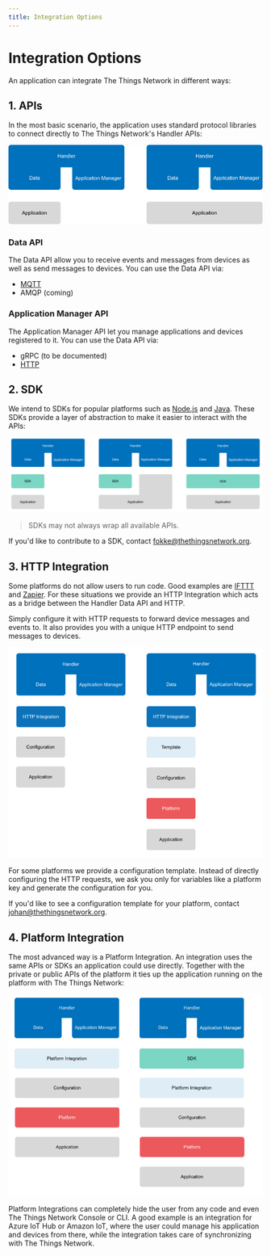 ```yaml
---
title: Integration Options
---
```


# Integration Options
An application can integrate The Things Network in different ways:

## 1. APIs
In the most basic scenario, the application uses standard protocol libraries to connect directly to The Things Network's Handler APIs:

![APIs](apis.png)

### Data API
The Data API allow you to receive events and messages from devices as well as send messages to devices. You can use the Data API via:

* [MQTT](../applications/mqtt/index.md)
* AMQP (coming)

### Application Manager API
The Application Manager API let you manage applications and devices registered to it. You can use the Data API via:

* gRPC (to be documented)
* [HTTP](../applications/manager/index.md)

## 2. SDK

We intend to SDKs for popular platforms such as [Node.js](../applications/nodejs/index.md) and [Java](../applications/java/index.md). These SDKs provide a layer of abstraction to make it easier to interact with the APIs:

![SDK](sdks.png)

> SDKs may not always wrap all available APIs.

If you'd like to contribute to a SDK, contact [fokke@thethingsnetwork.org](mailto:fokke@thethingsnetwork.org).

## 3. HTTP Integration

Some platforms do not allow users to run code. Good examples are [IFTTT](https://ifttt.com/maker) and [Zapier](https://zapier.com/zapbook/webhook/). For these situations we provide an HTTP Integration which acts as a bridge between the Handler Data API and HTTP.

Simply configure it with HTTP requests to forward device messages and events to. It also provides you with a unique HTTP endpoint to send messages to devices.

![HTTP Integration](http.png)

For some platforms we provide a configuration template. Instead of directly configuring the HTTP requests, we ask you only for variables like a platform key and generate the configuration for you.

If you'd like to see a configuration template for your platform, contact [johan@thethingsnetwork.org](mailto:johan@thethingsnetwork.org).

## 4. Platform Integration

The most advanced way is a Platform Integration. An integration uses the same APIs or SDKs an application could use directly. Together with the private or public APIs of the platform it ties up the application running on the platform with The Things Network:

![Platform Integration](integration.png)

Platform Integrations can completely hide the user from any code and even The Things Network Console or CLI. A good example is an integration for Azure IoT Hub or Amazon IoT, where the user could manage his application and devices from there, while the integration takes care of synchronizing with The Things Network.
